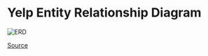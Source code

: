 # Yelp Entity Relationship Diagram

![ERD](https://sfu-cl-lab.github.io/DataBaseDescription/img/YelpDataset3_disc_clean%20EER.png)

[Source](https://sfu-cl-lab.github.io/DataBaseDescription/)
